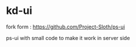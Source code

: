 # kd-ui

fork form : https://github.com/Project-Sloth/ps-ui

ps-ui with small code to make it work in server side

